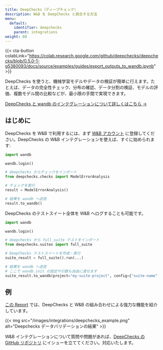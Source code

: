 ```yaml
---
title: DeepChecks（ディープチェック）
description: W&B を DeepChecks と統合する方法
menu:
  default:
    identifier: deepchecks
    parent: integrations
weight: 60
---
```


{{< cta-button colabLink="https://colab.research.google.com/github/deepchecks/deepchecks/blob/0.5.0-1-g5380093/docs/source/examples/guides/export_outputs_to_wandb.ipynb" >}}

DeepChecks を使うと、機械学習モデルやデータの検証が簡単に行えます。たとえば、データの完全性チェック、分布の確認、データ分割の検証、モデルの評価、複数モデル間の比較などが、最小限の手間で実現できます。

[DeepChecks と wandb のインテグレーションについて詳しくはこちら ->](https://docs.deepchecks.com/stable/general/usage/exporting_results/auto_examples/plot_exports_output_to_wandb.html)

## はじめに

DeepChecks を W&B で利用するには、まず [W&B アカウント](https://wandb.ai/site) に登録してください。DeepChecks の W&B インテグレーションを使えば、すぐに始められます:

```python
import wandb

wandb.login()

# deepchecks からチェックをインポート
from deepchecks.checks import ModelErrorAnalysis

# チェックを実行
result = ModelErrorAnalysis()

# 結果を wandb へ送信
result.to_wandb()
```

DeepChecks のテストスイート全体を W&B へログすることも可能です。

```python
import wandb

wandb.login()

# deepchecks から full_suite テストをインポート
from deepchecks.suites import full_suite

# DeepChecks テストスイートを作成・実行
suite_result = full_suite().run(...)

# 結果を wandb へ送信
# ここで wandb.init の設定や引数も自由に渡せます
suite_result.to_wandb(project="my-suite-project", config={"suite-name": "full-suite"})
```

## 例

[この Report](https://wandb.ai/cayush/deepchecks/reports/Validate-your-Data-and-Models-with-Deepchecks-and-W-B--VmlldzoxNjY0ODc5) では、DeepChecks と W&B の組み合わせによる強力な機能を紹介しています。

{{< img src="/images/integrations/deepchecks_example.png" alt="Deepchecks データバリデーションの結果" >}}

W&B インテグレーションについて質問や問題があれば、[DeepChecks の GitHub リポジトリ](https://github.com/deepchecks/deepchecks) にイシューを立ててください。対応いたします。